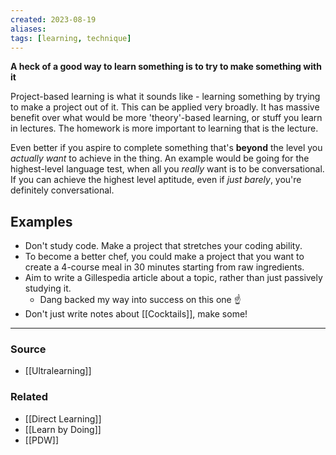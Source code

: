 ```yaml
---
created: 2023-08-19
aliases: 
tags: [learning, technique]
---
```

**A heck of a good way to learn something is to try to make something with it**

Project-based learning is what it sounds like - learning something by trying to make a project out of it. This can be applied very broadly. It has massive benefit over what would be more 'theory'-based learning, or stuff you learn in lectures. The homework is more important to learning that is the lecture. 

Even better if you aspire to complete something that's **beyond** the level you *actually want* to achieve in the thing. An example would be going for the highest-level language test, when all you *really* want is to be conversational. If you can achieve the highest level aptitude, even if *just barely*, you're definitely conversational.

## Examples
- Don't study code. Make a project that stretches your coding ability.
- To become a better chef, you could make a project that you want to create a 4-course meal in 30 minutes starting from raw ingredients.
- Aim to write a Gillespedia article about a topic, rather than just passively studying it. 
	- Dang backed my way into success on this one ☝️
- Don't just write notes about [[Cocktails]], make some!

---
### Source
- [[Ultralearning]]

### Related
- [[Direct Learning]]
- [[Learn by Doing]]
- [[PDW]]
 